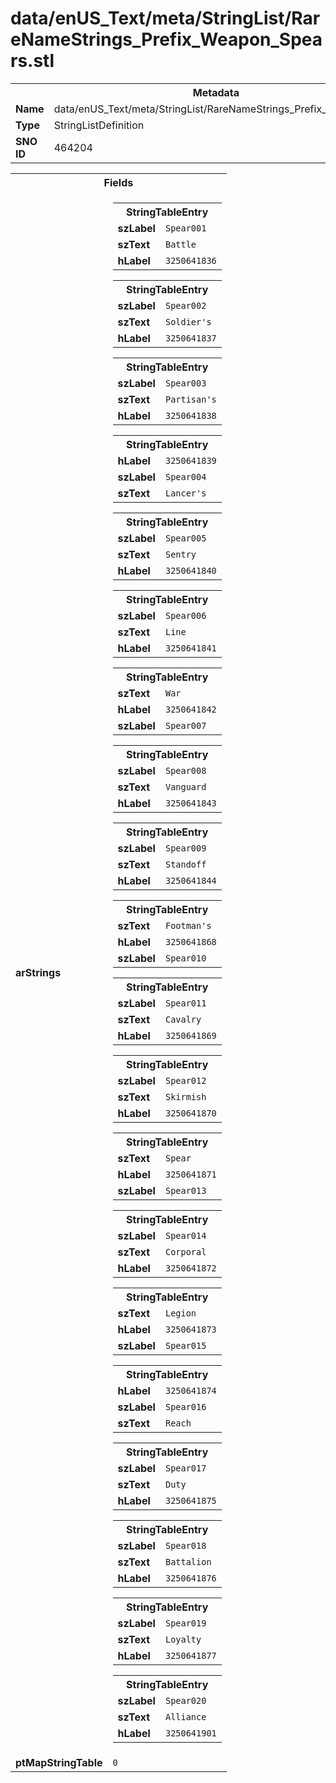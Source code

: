 <h1>data/enUS_Text/meta/StringList/RareNameStrings_Prefix_Weapon_Spears.stl</h1><table><tr><th colspan="100%">Metadata</th></tr><tr><td><b>Name</b></td><td>data/enUS_Text/meta/StringList/RareNameStrings_Prefix_Weapon_Spears.stl</td></tr><tr><td><b>Type</b></td><td>StringListDefinition</td></tr><tr><td><b>SNO ID</b></td><td>464204</td></tr></table>

<table><tr><th colspan="100%">Fields</th></tr><tr><td><b>arStrings</b></td><td><table><tr><th colspan="100%">StringTableEntry</th></tr><tr><td><b>szLabel</b></td><td><code>Spear001</code></td></tr><tr><td><b>szText</b></td><td><code>Battle</code></td></tr><tr><td><b>hLabel</b></td><td><code>3250641836</code></td></tr></table>


<table><tr><th colspan="100%">StringTableEntry</th></tr><tr><td><b>szLabel</b></td><td><code>Spear002</code></td></tr><tr><td><b>szText</b></td><td><code>Soldier's</code></td></tr><tr><td><b>hLabel</b></td><td><code>3250641837</code></td></tr></table>


<table><tr><th colspan="100%">StringTableEntry</th></tr><tr><td><b>szLabel</b></td><td><code>Spear003</code></td></tr><tr><td><b>szText</b></td><td><code>Partisan's</code></td></tr><tr><td><b>hLabel</b></td><td><code>3250641838</code></td></tr></table>


<table><tr><th colspan="100%">StringTableEntry</th></tr><tr><td><b>hLabel</b></td><td><code>3250641839</code></td></tr><tr><td><b>szLabel</b></td><td><code>Spear004</code></td></tr><tr><td><b>szText</b></td><td><code>Lancer's</code></td></tr></table>


<table><tr><th colspan="100%">StringTableEntry</th></tr><tr><td><b>szLabel</b></td><td><code>Spear005</code></td></tr><tr><td><b>szText</b></td><td><code>Sentry</code></td></tr><tr><td><b>hLabel</b></td><td><code>3250641840</code></td></tr></table>


<table><tr><th colspan="100%">StringTableEntry</th></tr><tr><td><b>szLabel</b></td><td><code>Spear006</code></td></tr><tr><td><b>szText</b></td><td><code>Line</code></td></tr><tr><td><b>hLabel</b></td><td><code>3250641841</code></td></tr></table>


<table><tr><th colspan="100%">StringTableEntry</th></tr><tr><td><b>szText</b></td><td><code>War</code></td></tr><tr><td><b>hLabel</b></td><td><code>3250641842</code></td></tr><tr><td><b>szLabel</b></td><td><code>Spear007</code></td></tr></table>


<table><tr><th colspan="100%">StringTableEntry</th></tr><tr><td><b>szLabel</b></td><td><code>Spear008</code></td></tr><tr><td><b>szText</b></td><td><code>Vanguard</code></td></tr><tr><td><b>hLabel</b></td><td><code>3250641843</code></td></tr></table>


<table><tr><th colspan="100%">StringTableEntry</th></tr><tr><td><b>szLabel</b></td><td><code>Spear009</code></td></tr><tr><td><b>szText</b></td><td><code>Standoff</code></td></tr><tr><td><b>hLabel</b></td><td><code>3250641844</code></td></tr></table>


<table><tr><th colspan="100%">StringTableEntry</th></tr><tr><td><b>szText</b></td><td><code>Footman's</code></td></tr><tr><td><b>hLabel</b></td><td><code>3250641868</code></td></tr><tr><td><b>szLabel</b></td><td><code>Spear010</code></td></tr></table>


<table><tr><th colspan="100%">StringTableEntry</th></tr><tr><td><b>szLabel</b></td><td><code>Spear011</code></td></tr><tr><td><b>szText</b></td><td><code>Cavalry</code></td></tr><tr><td><b>hLabel</b></td><td><code>3250641869</code></td></tr></table>


<table><tr><th colspan="100%">StringTableEntry</th></tr><tr><td><b>szLabel</b></td><td><code>Spear012</code></td></tr><tr><td><b>szText</b></td><td><code>Skirmish</code></td></tr><tr><td><b>hLabel</b></td><td><code>3250641870</code></td></tr></table>


<table><tr><th colspan="100%">StringTableEntry</th></tr><tr><td><b>szText</b></td><td><code>Spear</code></td></tr><tr><td><b>hLabel</b></td><td><code>3250641871</code></td></tr><tr><td><b>szLabel</b></td><td><code>Spear013</code></td></tr></table>


<table><tr><th colspan="100%">StringTableEntry</th></tr><tr><td><b>szLabel</b></td><td><code>Spear014</code></td></tr><tr><td><b>szText</b></td><td><code>Corporal</code></td></tr><tr><td><b>hLabel</b></td><td><code>3250641872</code></td></tr></table>


<table><tr><th colspan="100%">StringTableEntry</th></tr><tr><td><b>szText</b></td><td><code>Legion</code></td></tr><tr><td><b>hLabel</b></td><td><code>3250641873</code></td></tr><tr><td><b>szLabel</b></td><td><code>Spear015</code></td></tr></table>


<table><tr><th colspan="100%">StringTableEntry</th></tr><tr><td><b>hLabel</b></td><td><code>3250641874</code></td></tr><tr><td><b>szLabel</b></td><td><code>Spear016</code></td></tr><tr><td><b>szText</b></td><td><code>Reach</code></td></tr></table>


<table><tr><th colspan="100%">StringTableEntry</th></tr><tr><td><b>szLabel</b></td><td><code>Spear017</code></td></tr><tr><td><b>szText</b></td><td><code>Duty</code></td></tr><tr><td><b>hLabel</b></td><td><code>3250641875</code></td></tr></table>


<table><tr><th colspan="100%">StringTableEntry</th></tr><tr><td><b>szLabel</b></td><td><code>Spear018</code></td></tr><tr><td><b>szText</b></td><td><code>Battalion</code></td></tr><tr><td><b>hLabel</b></td><td><code>3250641876</code></td></tr></table>


<table><tr><th colspan="100%">StringTableEntry</th></tr><tr><td><b>szLabel</b></td><td><code>Spear019</code></td></tr><tr><td><b>szText</b></td><td><code>Loyalty</code></td></tr><tr><td><b>hLabel</b></td><td><code>3250641877</code></td></tr></table>


<table><tr><th colspan="100%">StringTableEntry</th></tr><tr><td><b>szLabel</b></td><td><code>Spear020</code></td></tr><tr><td><b>szText</b></td><td><code>Alliance</code></td></tr><tr><td><b>hLabel</b></td><td><code>3250641901</code></td></tr></table>


</td></tr><tr><td><b>ptMapStringTable</b></td><td><code>0</code></td></tr></table>


